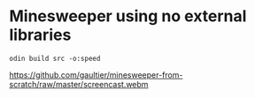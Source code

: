 # Minesweeper using no external libraries

`odin build src -o:speed`

https://github.com/gaultier/minesweeper-from-scratch/raw/master/screencast.webm


